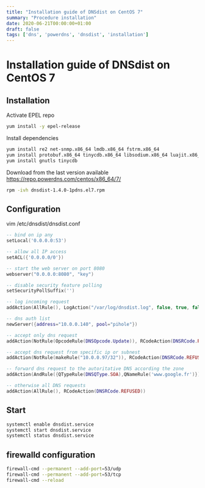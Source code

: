```yaml
---
title: "Installation guide of DNSdist on CentOS 7"
summary: "Procedure installation"
date: 2020-06-21T00:00:00+01:00
draft: false
tags: ['dns', 'powerdns', 'dnsdist', 'installation']
---
```


# Installation guide of DNSdist on CentOS 7

## Installation

Activate EPEL repo

```bash
yum install -y epel-release
```

Install dependencies

```bash
yum install re2 net-snmp.x86_64 lmdb.x86_64 fstrm.x86_64
yum install protobuf.x86_64 tinycdb.x86_64 libsodium.x86_64 luajit.x86_64 openssl
yum install gnutls tinycdb
```

Download from the last version available  https://repo.powerdns.com/centos/x86_64/7/

```bash
rpm -ivh dnsdist-1.4.0-1pdns.el7.rpm
```

## Configuration

vim /etc/dnsdist/dnsdist.conf

```lua
-- bind on ip any
setLocal('0.0.0.0:53')

-- allow all IP access
setACL({'0.0.0.0/0'})

-- start the web server on port 8080
webserver("0.0.0.0:8080", "key")

-- disable security feature polling
setSecurityPollSuffix('')

-- log incoming request
addAction(AllRule(), LogAction("/var/log/dnsdist.log", false, true, false, true, true))

-- dns auth list
newServer({address="10.0.0.140", pool="pihole"})

-- accept only dns request
addAction(NotRule(OpcodeRule(DNSOpcode.Update)), RCodeAction(DNSRCode.REFUSED))

-- accept dns request from specific ip or subnest
addAction(NotRule(makeRule("10.0.0.97/32")), RCodeAction(DNSRCode.REFUSED))

-- forward dns request to the autoritative DNS according the zone
addAction(AndRule({QTypeRule(DNSQType.SOA),QNameRule('www.google.fr')}), PoolAction("pihole"))

-- otherwise all DNS requests
addAction(AllRule(), RCodeAction(DNSRCode.REFUSED))
```

## Start 

```bash
systemctl enable dnsdist.service
systemctl start dnsdist.service
systemctl status dnsdist.service
```

## firewalld configuration

```bash
firewall-cmd --permanent --add-port=53/udp
firewall-cmd --permanent --add-port=53/tcp
firewall-cmd --reload
```
